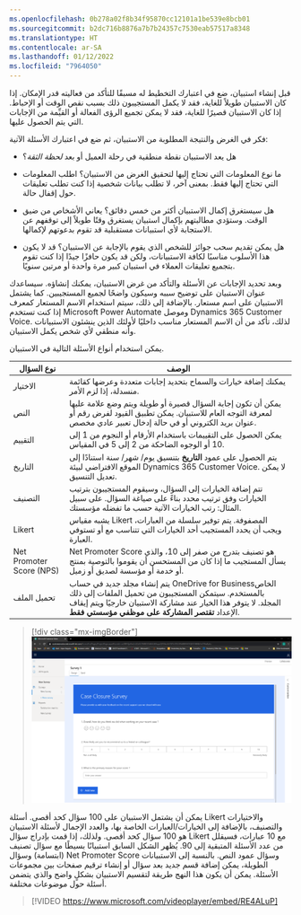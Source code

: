 ```yaml
---
ms.openlocfilehash: 0b278a02f8b34f95870cc12101a1be539e8bcb01
ms.sourcegitcommit: b2dc716b8876a7b7b24357c7530eab57517a8348
ms.translationtype: HT
ms.contentlocale: ar-SA
ms.lasthandoff: 01/12/2022
ms.locfileid: "7964050"
---
```

قبل إنشاء استبيان، ضع في اعتبارك التخطيط له مسبقًا للتأكد من فعاليته قدر الإمكان. إذا كان الاستبيان طويلاً للغاية، فقد لا يكمل المستجيبون ذلك بسبب نقص الوقت أو الإحباط. إذا كان الاستبيان قصيرًا للغاية، فقد لا يمكن تجميع الرؤى الفعالة أو القيِّمة من الإجابات التي يتم الحصول عليها.

فكر في الغرض والنتيجة المطلوبة من الاستبيان، ثم ضع في اعتبارك الأسئلة الآتية:

-   هل يعد الاستبيان نقطة منطقية في رحلة العميل أو بعد *لحظة الثقة*؟

-   ما نوع المعلومات التي تحتاج إليها لتحقيق الغرض من الاستبيان؟ اطلب المعلومات التي تحتاج إليها فقط. بمعنى آخر، لا تطلب بيانات شخصية إذا كنت تطلب تعليقات حول إقفال حالة.

-   هل سيستغرق إكمال الاستبيان أكثر من خمس دقائق؟ 
    يعاني الأشخاص من ضيق الوقت. وستؤدي مطالبتهم بإكمال استبيان يستغرق وقتًا طويلاً إلى توقفهم عن الاستجابة لأي استبيانات مستقبلية قد تقوم بدعوتهم لإكمالها.

-   هل يمكن تقديم سحب جوائز للشخص الذي يقوم بالإجابة عن الاستبيان؟ قد لا يكون هذا الأسلوب مناسبًا لكافة الاستبيانات، ولكن قد يكون حافزًا جيدًا إذا كنت تقوم بتجميع تعليقات العملاء في استبيان كبير مرة واحدة أو مرتين سنويًا.

وبعد تحديد الإجابات عن الأسئلة والتأكد من غرض الاستبيان، يمكنك إنشاؤه. سيساعدك عنوان الاستبيان على توضيح سببه وسيكون واضحًا لجميع المستجيبين. كما يشتمل الاستبيان على اسم مستعار. بالإضافة إلى ذلك، سيتم استخدام الاسم المستعار كمعرف إذا كنت تستخدم Microsoft Power Automate وموصل Dynamics 365 Customer Voice. لذلك، تأكد من أن الاسم المستعار مناسب داخليًا لأولئك الذين ينشئون الاستبيانات وأنه منطقي لأي شخص يكمل الاستبيان.

يمكن استخدام أنواع الأسئلة التالية في الاستبيان.

|     نوع السؤال    |     الوصف                                                                                                                                                                                                                                                                                    |
|----------------------|----------------------------------------------------------------------------------------------------------------------------------------------------------------------------------------------------------------------------------------------------------------------------------------------------|
|     الاختيار           |     يمكنك إضافة خيارات والسماح بتحديد إجابات متعددة وعرضها كقائمة منسدلة، إذا لزم الأمر.                                                                                                                                                                                                  |
|     النص             |     يمكن أن تكون إجابة السؤال قصيرة أو طويلة ويتم وضع علامة عليها لمعرفة التوجه العام للاستبيان. يمكن تطبيق القيود لفرض رقم أو عنوان بريد الكتروني أو في حالة إدخال تعبير عادي مخصص.                                                                          |
|     التقييم           |     يمكن الحصول على التقييمات باستخدام الأرقام أو النجوم من 1 إلى 10 أو الوجوه الضاحكة من 2 إلى 5 في المقياس.                                                                                                                                                                                       |
|     التاريخ‬             |     يتم الحصول على عمود **التاريخ** بتنسيق يوم/ شهر/ سنة استنادًا إلى الموقع الافتراضي لبيئة Dynamics 365 Customer Voice. لا يمكن تعديل التنسيق.                                                                                                                                     |
|     التصنيف          |     تتم إضافة الخيارات إلى السؤال، وسيقوم المستجيبون بترتيب الخيارات وفق ترتيب محدد بناءً على صياغة السؤال. على سبيل المثال: رتب الخيارات الآتية حسب ما تفضله مؤسستك.                                                                         |
|     Likert           |     يشبه مقياس Likert المصفوفة. يتم توفير سلسلة من العبارات، ويجب أن يحدد المستجيب أحد الخيارات التي تتناسب مع أو تستوفي العبارة.                                                                                                                          |
|     Net Promoter Score (NPS)              |     Net Promoter Score هو تصنيف بتدرج من صفر إلى 10، والذي يسأل المستجيب ما إذا كان من المستحسن أن يقوموا بالتوصية بمنتج أو خدمة أو مؤسسة لصديق أو زميل.                                                                                                                   |
|     تحميل الملف      |     يتم إنشاء مجلد جديد في حساب OneDrive for Businessالخاص بالمستخدم. سيتمكن المستجيبون من تحميل الملفات إلى ذلك المجلد. لا يتوفر هذا الخيار عند مشاركة الاستبيان خارجيًا ويتم إيقاف الإعداد **تقتصر المشاركة على موظفي مؤسستي فقط**.    |

> [!div class="mx-imgBorder"]
> [![استبيان إقفال الحالة في طريقة العرض التصميم مع وجود ثلاثة أسئلة من أنواع مختلفة.](../media/unit-1-1-ss.png)](../media/unit-1-1-ss.png#lightbox)

يمكن أن يشتمل الاستبيان على 100 سؤال كحد أقصى. أسئلة Likert والاختيارات والتصنيف، بالإضافة إلى الخيارات/العبارات الخاصة بها، والعدد الإجمال لأسئلة الاستبيان هو 100 سؤال كحد أقصى. ولذلك، إذا قمت بإدراج سؤال Likert مع 10 عبارات، فسيقلل من عدد الأسئلة المتبقية إلى 90. يُظهر الشكل السابق استبيانًا بسيطًا مع سؤال تصنيف (ابتسامة) وسؤال Net Promoter Score وسؤال عمود النص. بالنسبة إلى الاستبيانات الطويلة، يمكن إضافة قسم جديد بعد سؤال أو إنشاء ترقيم صفحات بين مجموعات الأسئلة. يمكن أن يكون هذا النهج طريقة لتقسيم الاستبيان بشكلٍ واضح والذي يتضمن أسئلة حول موضوعات مختلفة.

> [!VIDEO https://www.microsoft.com/videoplayer/embed/RE4ALuP]
